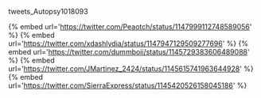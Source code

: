 tweets_Autopsy1018093

{% embed url='https://twitter.com/Peaotch/status/1147999112748589056' %}
{% embed url='https://twitter.com/xdashlydia/status/1147947129509277696' %}
{% embed url='https://twitter.com/dummboii/status/1145729383606489088' %}
{% embed url='https://twitter.com/JMartinez_2424/status/1145615741963644928' %}
{% embed url='https://twitter.com/SierraExpress/status/1145420526158045186' %}

